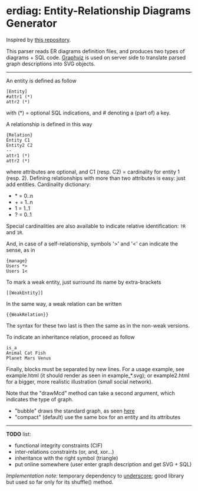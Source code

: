 # erdiag: Entity-Relationship Diagrams Generator

Inspired by [this repository](https://code.google.com/archive/p/merisier/).

This parser reads ER diagrams definition files, and produces two types of diagrams + SQL code.
[Graphviz](https://www.graphviz.org/) is used on server side to translate parsed graph descriptions into SVG objects.

-----

An entity is defined as follow

	[Entity]
	#attr1 (*)
	attr2 (*)

with (\*) = optional SQL indications, and # denoting a (part of) a key.

A relationship is defined in this way

	{Relation}
	Entity C1
	Entity2 C2
	--
	attr1 (*)
	attr2 (*)

where attributes are optional, and C1 (resp. C2) = cardinality for entity 1 (resp. 2).
Defining relationships with more than two attributes is easy: just add entities.
Cardinality dictionary:
 * \* = 0..n
 * \+ = 1..n
 * 1 = 1..1
 * ? = 0..1

Special cardinalities are also available to indicate relative identification: `?R` and `1R`.

And, in case of a self-relationship, symbols '>' and '<' can indicate the sense, as in

	{manage}
	Users *>
	Users 1<

To mark a weak entity, just surround its name by extra-brackets

	[[WeakEntity]]

In the same way, a weak relation can be written

	{{WeakRelation}}

The syntax for these two last is then the same as in the non-weak versions.

To indicate an inheritance relation, proceed as follow

	is_a
	Animal Cat Fish
	Planet Mars Venus

Finally, blocks must be separated by new lines. For a usage example, see example.html (it should render as seen in example\_\*.svg);
or example2.html for a bigger, more realistic illustration (small social network).

Note that the "drawMcd" method can take a second argument, which indicates the type of graph.
 * "bubble" draws the standard graph, as seen [here](https://en.wikipedia.org/wiki/Entity%E2%80%93relationship_model#/media/File:ER_Diagram_MMORPG.png)
 * "compact" (default) use the same box for an entity and its attributes

-----

**TODO** list:

 - functional integrity constraints (CIF)
 - inter-relations constraints (or, and, xor...)
 - inheritance with the right symbol (triangle)
 - put online somewhere (user enter graph description and get SVG + SQL)

*Implementation note:* temporary dependency to [underscore](http://underscorejs.org/); good library but used so far only for its shuffle() method.
